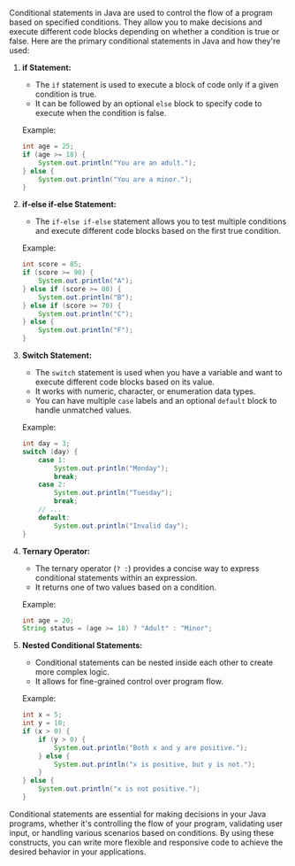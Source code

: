 Conditional statements in Java are used to control the flow of a program based on specified conditions. They allow you to make decisions and execute different code blocks depending on whether a condition is true or false. Here are the primary conditional statements in Java and how they're used:

1. **if Statement:**

   - The `if` statement is used to execute a block of code only if a given condition is true.
   - It can be followed by an optional `else` block to specify code to execute when the condition is false.

   Example:

   ```java
   int age = 25;
   if (age >= 18) {
       System.out.println("You are an adult.");
   } else {
       System.out.println("You are a minor.");
   }
   ```

2. **if-else if-else Statement:**

   - The `if-else if-else` statement allows you to test multiple conditions and execute different code blocks based on the first true condition.

   Example:

   ```java
   int score = 85;
   if (score >= 90) {
       System.out.println("A");
   } else if (score >= 80) {
       System.out.println("B");
   } else if (score >= 70) {
       System.out.println("C");
   } else {
       System.out.println("F");
   }
   ```

3. **Switch Statement:**

   - The `switch` statement is used when you have a variable and want to execute different code blocks based on its value.
   - It works with numeric, character, or enumeration data types.
   - You can have multiple `case` labels and an optional `default` block to handle unmatched values.

   Example:

   ```java
   int day = 3;
   switch (day) {
       case 1:
           System.out.println("Monday");
           break;
       case 2:
           System.out.println("Tuesday");
           break;
       // ...
       default:
           System.out.println("Invalid day");
   }
   ```

4. **Ternary Operator:**

   - The ternary operator (`? :`) provides a concise way to express conditional statements within an expression.
   - It returns one of two values based on a condition.

   Example:

   ```java
   int age = 20;
   String status = (age >= 18) ? "Adult" : "Minor";
   ```

5. **Nested Conditional Statements:**

   - Conditional statements can be nested inside each other to create more complex logic.
   - It allows for fine-grained control over program flow.

   Example:

   ```java
   int x = 5;
   int y = 10;
   if (x > 0) {
       if (y > 0) {
           System.out.println("Both x and y are positive.");
       } else {
           System.out.println("x is positive, but y is not.");
       }
   } else {
       System.out.println("x is not positive.");
   }
   ```

Conditional statements are essential for making decisions in your Java programs, whether it's controlling the flow of your program, validating user input, or handling various scenarios based on conditions. By using these constructs, you can write more flexible and responsive code to achieve the desired behavior in your applications.
